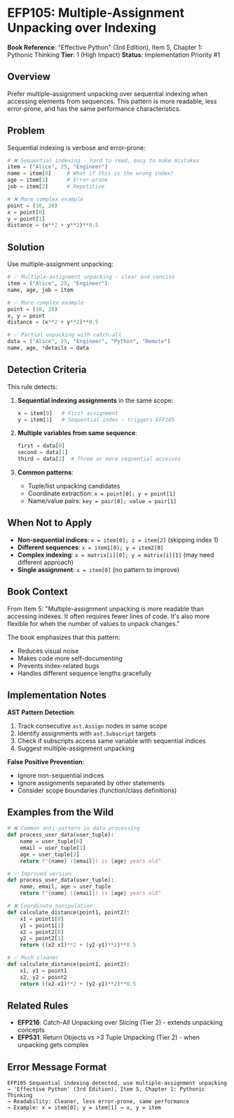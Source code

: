# EFP105: Multiple-Assignment Unpacking over Indexing

**Book Reference**: "Effective Python" (3rd Edition), Item 5, Chapter 1: Pythonic Thinking
**Tier**: 1 (High Impact)
**Status**: Implementation Priority #1

## Overview

Prefer multiple-assignment unpacking over sequential indexing when accessing elements from sequences. This pattern is more readable, less error-prone, and has the same performance characteristics.

## Problem

Sequential indexing is verbose and error-prone:

```python
# ❌ Sequential indexing - hard to read, easy to make mistakes
item = ("Alice", 25, "Engineer")
name = item[0]     # What if this is the wrong index?
age = item[1]      # Error-prone
job = item[2]      # Repetitive

# ❌ More complex example
point = (10, 20)
x = point[0]
y = point[1]
distance = (x**2 + y**2)**0.5
```

## Solution

Use multiple-assignment unpacking:

```python
# ✅ Multiple-assignment unpacking - clear and concise
item = ("Alice", 25, "Engineer")
name, age, job = item

# ✅ More complex example
point = (10, 20)
x, y = point
distance = (x**2 + y**2)**0.5

# ✅ Partial unpacking with catch-all
data = ("Alice", 25, "Engineer", "Python", "Remote")
name, age, *details = data
```

## Detection Criteria

This rule detects:

1. **Sequential indexing assignments** in the same scope:
   ```python
   x = item[0]   # First assignment
   y = item[1]   # Sequential index - triggers EFP105
   ```

2. **Multiple variables from same sequence**:
   ```python
   first = data[0]
   second = data[1]
   third = data[2]  # Three or more sequential accesses
   ```

3. **Common patterns**:
   - Tuple/list unpacking candidates
   - Coordinate extraction: `x = point[0]; y = point[1]`
   - Name/value pairs: `key = pair[0]; value = pair[1]`

## When Not to Apply

- **Non-sequential indices**: `x = item[0]; z = item[2]` (skipping index 1)
- **Different sequences**: `x = item1[0]; y = item2[0]`
- **Complex indexing**: `x = matrix[i][0]; y = matrix[i][1]` (may need different approach)
- **Single assignment**: `x = item[0]` (no pattern to improve)

## Book Context

From Item 5: "Multiple-assignment unpacking is more readable than accessing indexes. It often requires fewer lines of code. It's also more flexible for when the number of values to unpack changes."

The book emphasizes that this pattern:
- Reduces visual noise
- Makes code more self-documenting
- Prevents index-related bugs
- Handles different sequence lengths gracefully

## Implementation Notes

**AST Pattern Detection**:
1. Track consecutive `ast.Assign` nodes in same scope
2. Identify assignments with `ast.Subscript` targets
3. Check if subscripts access same variable with sequential indices
4. Suggest multiple-assignment unpacking

**False Positive Prevention**:
- Ignore non-sequential indices
- Ignore assignments separated by other statements
- Consider scope boundaries (function/class definitions)

## Examples from the Wild

```python
# ❌ Common anti-pattern in data processing
def process_user_data(user_tuple):
    name = user_tuple[0]
    email = user_tuple[1]
    age = user_tuple[2]
    return f"{name} ({email}) is {age} years old"

# ✅ Improved version
def process_user_data(user_tuple):
    name, email, age = user_tuple
    return f"{name} ({email}) is {age} years old"

# ❌ Coordinate manipulation
def calculate_distance(point1, point2):
    x1 = point1[0]
    y1 = point1[1]
    x2 = point2[0]
    y2 = point2[1]
    return ((x2-x1)**2 + (y2-y1)**2)**0.5

# ✅ Much cleaner
def calculate_distance(point1, point2):
    x1, y1 = point1
    x2, y2 = point2
    return ((x2-x1)**2 + (y2-y1)**2)**0.5
```

## Related Rules

- **EFP216**: Catch-All Unpacking over Slicing (Tier 2) - extends unpacking concepts
- **EFP531**: Return Objects vs >3 Tuple Unpacking (Tier 2) - when unpacking gets complex

## Error Message Format

```
EFP105 Sequential indexing detected, use multiple-assignment unpacking
→ 'Effective Python' (3rd Edition), Item 5, Chapter 1: Pythonic Thinking
→ Readability: Cleaner, less error-prone, same performance
→ Example: x = item[0]; y = item[1] → x, y = item
```
